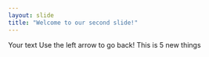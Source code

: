 ```yaml
---
layout: slide
title: "Welcome to our second slide!"
---
```

Your text
Use the left arrow to go back!
This 
is 
5 
new 
things
